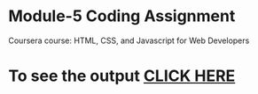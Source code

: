 
# Module-5 Coding Assignment

Coursera course: HTML, CSS, and Javascript for Web Developers

# To see the output [CLICK HERE](https://jitendra310.github.io/Coursera-HTML-CSS-and-JavaScript-for-Web-Developers/Assignments/module-5/index.html)
